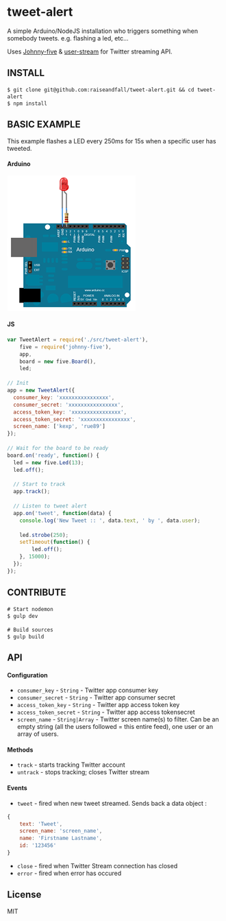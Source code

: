 tweet-alert
===========

A simple Arduino/NodeJS installation who triggers something when somebody tweets. e.g. flashing a led, etc...

Uses [Johnny-five](https://github.com/rwaldron/johnny-five) & [user-stream](https://github.com/aivis/user-stream) for Twitter streaming API.

## INSTALL

```shell
$ git clone git@github.com:raiseandfall/tweet-alert.git && cd tweet-alert
$ npm install
```

## BASIC EXAMPLE

This example flashes a LED every 250ms for 15s when a specific user has tweeted.

#### Arduino
![Breadboard](bb.png)

#### JS

```javascript
var TweetAlert = require('./src/tweet-alert'),
    five = require('johnny-five'),
    app,
    board = new five.Board(),
    led;

// Init
app = new TweetAlert({
  consumer_key: 'xxxxxxxxxxxxxxxx',
  consumer_secret: 'xxxxxxxxxxxxxxxx',
  access_token_key: 'xxxxxxxxxxxxxxxx',
  access_token_secret: 'xxxxxxxxxxxxxxxx',
  screen_name: ['kexp', 'rue89']
});

// Wait for the board to be ready
board.on('ready', function() {
  led = new five.Led(13);
  led.off();

  // Start to track
  app.track();

  // Listen to tweet alert
  app.on('tweet', function(data) {
    console.log('New Tweet :: ', data.text, ' by ', data.user);

    led.strobe(250);
    setTimeout(function() {
    	led.off();
    }, 15000);
  });
});
```

## CONTRIBUTE

```shell
# Start nodemon
$ gulp dev

# Build sources
$ gulp build
```

## API

#### Configuration
- ```consumer_key``` - `String` - Twitter app consumer key
- ```consumer_secret``` - `String` - Twitter app consumer secret
- ```access_token_key``` - `String` - Twitter app access token key
- ```access_token_secret``` - `String` - Twitter app access tokensecret
- ```screen_name``` - `String|Array` - Twitter screen name(s) to filter. Can be an empty string (all the users followed = this entire feed), one user or an array of users.

#### Methods
- ```track``` - starts tracking Twitter account
- ```untrack``` - stops tracking; closes Twitter stream

#### Events
- ```tweet``` - fired when new tweet streamed. Sends back a data object :
```javascript
{
    text: 'Tweet',
    screen_name: 'screen_name',
    name: 'Firstname Lastname',
    id: '123456'
}
```

- ```close``` - fired when Twitter Stream connection has closed
- ```error``` - fired when error has occured


## License
MIT
